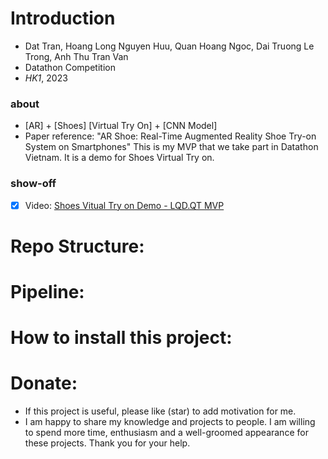 # Introduction
- Dat Tran, Hoang Long Nguyen Huu, Quan Hoang Ngoc, Dai Truong Le Trong, Anh Thu Tran Van
- Datathon Competition
- _HK1_, 2023

### about 
- [AR] + [Shoes] [Virtual Try On] + [CNN Model]
- Paper reference: "AR Shoe: Real-Time Augmented Reality Shoe Try-on System on Smartphones"
This is my MVP that we take part in Datathon Vietnam. It is a demo for Shoes Virtual Try on. 
### show-off 
- [x] Video: [Shoes Vitual Try on Demo - LQD.QT MVP](https://youtu.be/lfzwbVj0Fnw?feature=shared) 
# Repo Structure:  
# Pipeline: 
# How to install this project: 
# Donate: 
- If this project is useful, please like (star) to add motivation for me. 
- I am happy to share my knowledge and projects to people. I am willing to spend more time, enthusiasm and a well-groomed appearance for these projects. Thank you for your help. 
